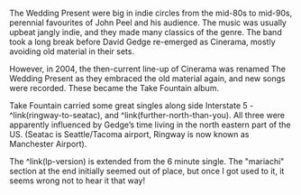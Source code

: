 The Wedding Present were big in indie circles from the mid-80s to mid-90s, perennial favourites of John Peel and his audience. The music was usually upbeat jangly indie, and they made many classics of the genre. The band took a long break before David Gedge re-emerged as Cinerama, mostly avoiding old material in their sets.

However, in 2004, the then-current line-up of Cinerama was renamed The Wedding Present as they embraced the old material again, and new songs were recorded. These became the Take Fountain album.

Take Fountain carried some great singles along side Interstate 5 - ^link(ringway-to-seatac), and ^link(further-north-than-you). All three were apparently influenced by Gedge’s time living in the north eastern part of the US. (Seatac is Seattle/Tacoma airport, Ringway is now known as Manchester Airport).

The ^link(lp-version) is extended from the 6 minute single. The "mariachi" section at the end initially seemed out of place, but once I got used to it, it seems wrong not to hear it that way!
